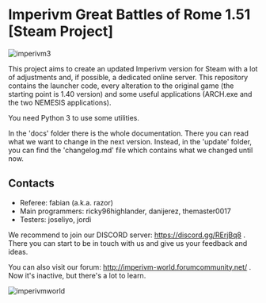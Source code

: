 # Imperivm Great Battles of Rome 1.51 [Steam Project]

![imperivm3](https://i.imgur.com/68YWd8j.png)

This project aims to create an updated Imperivm version for Steam with a lot of adjustments and, if possible, a dedicated online server. This repository contains the launcher code, every alteration to the original game (the starting point is 1.40 version) and some useful applications (ARCH.exe and the two NEMESIS applications).

You need Python 3 to use some utilities.

In the 'docs' folder there is the whole documentation. There you can read what we want to change in the next version. Instead, in the 'update' folder, you can find the 'changelog.md' file which contains what we changed until now.

## Contacts

* Referee: fabian (a.k.a. razor)
* Main programmers: ricky96highlander, danijerez, themaster0017
* Testers: joseliyo, jordi

We recommend to join our DISCORD server: https://discord.gg/RErjBq8 . There you can start to be in touch with us and give us your feedback and ideas.

You can also visit our forum: http://imperivm-world.forumcommunity.net/ . Now it's inactive, but there's a lot to learn. 

![imperivmworld](https://i.imgur.com/Jd3oXG5.jpg)
